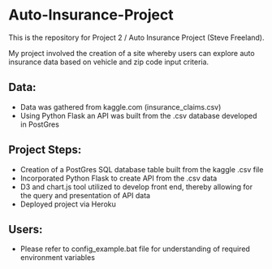 # Auto-Insurance-Project

This is the repository for Project 2 / Auto Insurance Project (Steve Freeland).

My project involved the creation of a site whereby users can explore auto insurance data based on vehicle and zip code input criteria.

## Data:

- Data was gathered from kaggle.com (insurance_claims.csv)
- Using Python Flask an API was built from the .csv database developed in PostGres

## Project Steps:

- Creation of a PostGres SQL database table built from the kaggle .csv file
- Incorporated Python Flask to create API from the .csv data
- D3 and chart.js tool utilized to develop front end, thereby allowing for the query and presentation of API data
- Deployed project via Heroku

## Users:

- Please refer to config_example.bat file for understanding of required environment variables